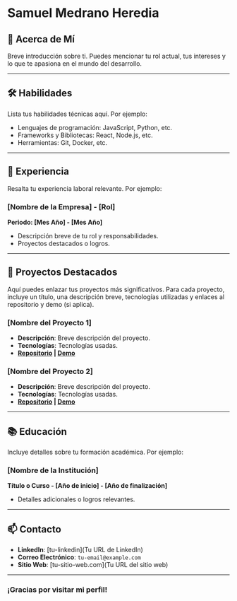 # Samuel Medrano Heredia

## 👋 Acerca de Mí
Breve introducción sobre ti. Puedes mencionar tu rol actual, tus intereses y lo que te apasiona en el mundo del desarrollo.

---

## 🛠 Habilidades
Lista tus habilidades técnicas aquí. Por ejemplo:
- Lenguajes de programación: JavaScript, Python, etc.
- Frameworks y Bibliotecas: React, Node.js, etc.
- Herramientas: Git, Docker, etc.

---

## 💼 Experiencia
Resalta tu experiencia laboral relevante. Por ejemplo:

### [Nombre de la Empresa] - [Rol]
**Periodo: [Mes Año] - [Mes Año]**
- Descripción breve de tu rol y responsabilidades.
- Proyectos destacados o logros.

---

## 🌟 Proyectos Destacados
Aquí puedes enlazar tus proyectos más significativos. Para cada proyecto, incluye un título, una descripción breve, tecnologías utilizadas y enlaces al repositorio y demo (si aplica).

### [Nombre del Proyecto 1]
- **Descripción**: Breve descripción del proyecto.
- **Tecnologías**: Tecnologías usadas.
- **[Repositorio](link-al-repo) | [Demo](link-al-demo)**

### [Nombre del Proyecto 2]
- **Descripción**: Breve descripción del proyecto.
- **Tecnologías**: Tecnologías usadas.
- **[Repositorio](link-al-repo) | [Demo](link-al-demo)**

---

## 📚 Educación
Incluye detalles sobre tu formación académica. Por ejemplo:

### [Nombre de la Institución]
**Título o Curso - [Año de inicio] - [Año de finalización]**
- Detalles adicionales o logros relevantes.

---

## 📫 Contacto
- **LinkedIn**: [tu-linkedin](Tu URL de LinkedIn)
- **Correo Electrónico**: `tu-email@example.com`
- **Sitio Web**: [tu-sitio-web.com](Tu URL del sitio web)

---

### ¡Gracias por visitar mi perfil!
